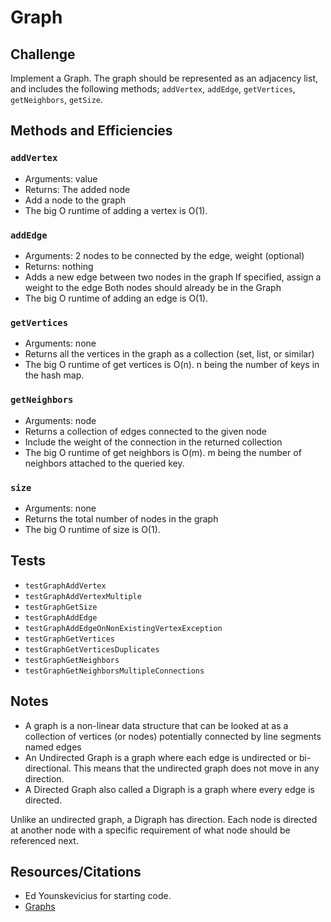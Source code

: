 # Graph

## Challenge

Implement a Graph. The graph should
be represented as an adjacency list, and includes the following methods; `addVertex`, `addEdge`, `getVertices`, `getNeighbors`, `getSize`.

## Methods and Efficiencies

### `addVertex` 
- Arguments: value
- Returns: The added node
- Add a node to the graph
- The big O runtime of adding a vertex is O(1).


### `addEdge`
- Arguments: 2 nodes to be connected by the edge, weight (optional)
- Returns: nothing
- Adds a new edge between two nodes in the graph
If specified, assign a weight to the edge
Both nodes should already be in the Graph
- The big O runtime of adding an edge is O(1).

### `getVertices`
- Arguments: none
- Returns all the vertices in the graph as a collection (set, list, or similar)
- The big O runtime of get vertices is O(n). n being the number of keys in the hash map.

### `getNeighbors`
- Arguments: node
- Returns a collection of edges connected to the given node
- Include the weight of the connection in the returned collection
- The big O runtime of get neighbors is O(m). m being the number of neighbors attached to the queried key.

### `size`
- Arguments: none
- Returns the total number of nodes in the graph
- The big O runtime of size is O(1).

## Tests

- `testGraphAddVertex`
- `testGraphAddVertexMultiple`
- `testGraphGetSize`
- `testGraphAddEdge`
- `testGraphAddEdgeOnNonExistingVertexException`
- `testGraphGetVertices`
- `testGraphGetVerticesDuplicates`
- `testGraphGetNeighbors`
- `testGraphGetNeighborsMultipleConnections`



## Notes

- A graph is a non-linear data structure that can be looked at as a 
collection of vertices (or nodes) potentially connected by line segments named edges
- An Undirected Graph is a graph where each edge is undirected or bi-directional. This means 
that the undirected graph does not move in any direction.
- A Directed Graph also called a Digraph is a graph where every edge is directed.

Unlike an undirected graph, a Digraph has direction. Each node is directed at another node with a 
specific requirement of what node should be referenced next.



## Resources/Citations
- Ed Younskevicius for starting code.
- [Graphs](https://codefellows.github.io/common_curriculum/data_structures_and_algorithms/Code_401/class-35/resources/graphs.html)

